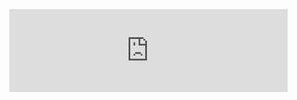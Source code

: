 <div class="card" style="max-width: 640px;">
  <iframe
    id="observable-iframe"
    width="100%"
    style="border:none; overflow:hidden;"
    scrolling="no"
    src="https://observablehq.com/embed/f777e930c0aec7f8@217?cell=*&standalone=1&api_key=6b801b6aab523ffb4f54b3b3bad486e78b282146"
  ></iframe>
</div>

<script src="https://unpkg.com/iframe-resizer@4.3.2/js/iframeResizer.min.js"></script>
<script>
  iFrameResize({
    log: false,
    checkOrigin: false,  // probaj ovo ako ima problema sa sigurnosnim porukama
    heightCalculationMethod: 'bodyScroll'  // ponekad bolje za Observable sadržaje
  }, '#observable-iframe');
</script>

